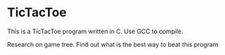 # TicTacToe

This is a TicTacToe program written in C.
Use GCC to compile.

Research on game tree.
Find out what is the best way to beat this program
